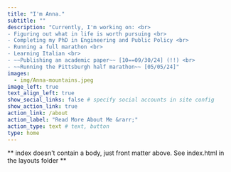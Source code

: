 ```yaml
---
title: "I'm Anna."
subtitle: ""
description: "Currently, I'm working on: <br>
- Figuring out what in life is worth pursuing <br>
- Completing my PhD in Engineering and Public Policy <br>
- Running a full marathon <br>
- Learning Italian <br>
- ~~Publishing an academic paper~~ [10==09/30/24] (!!) <br>
- ~~Running the Pittsburgh half marathon~~ [05/05/24]"
images:
  - img/Anna-mountains.jpeg
image_left: true
text_align_left: true
show_social_links: false # specify social accounts in site config
show_action_link: true
action_link: /about
action_label: "Read More About Me &rarr;"
action_type: text # text, button
type: home
---
```


** index doesn't contain a body, just front matter above.
See index.html in the layouts folder **
